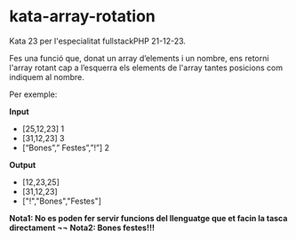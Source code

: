 # kata-array-rotation

Kata 23 per l'especialitat fullstackPHP 21-12-23.

Fes una funció que, donat un array d’elements i un nombre, ens retorni l'array rotant cap a l’esquerra els elements de l'array tantes posicions com indiquem al nombre. 

Per exemple:

**Input**

- [25,12,23] 1
- [31,12,23] 3
- [“Bones”,” Festes”,”!”] 2

**Output**

- [12,23,25]
- [31,12,23]
- ["!","Bones","Festes"]

**Nota1: No es poden fer servir funcions del llenguatge que et facin la tasca directament ¬¬**
**Nota2: Bones festes!!!**